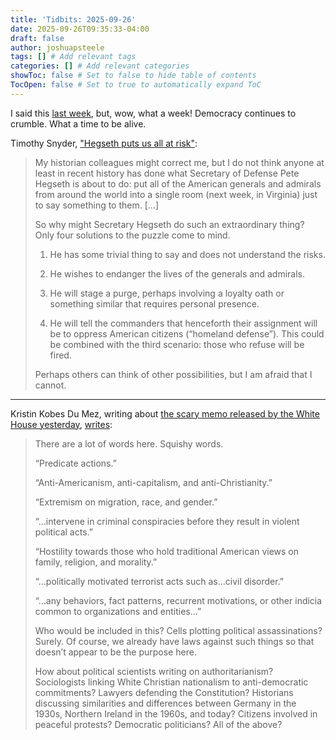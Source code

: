 ```yaml
---
title: 'Tidbits: 2025-09-26'
date: 2025-09-26T09:35:33-04:00
draft: false
author: joshuapsteele
tags: [] # Add relevant tags
categories: [] # Add relevant categories
showToc: false # Set to false to hide table of contents
TocOpen: false # Set to true to automatically expand ToC
---
```


I said this [last week](/blog/tidbits-2025-09-19), but, wow, what a week! Democracy continues to crumble. What a time to be alive.

Timothy Snyder, ["Hegseth puts us all at risk"](https://snyder.substack.com/p/hegseth-puts-us-all-at-risk): 

> My historian colleagues might correct me, but I do not think anyone at least in recent history has done what Secretary of Defense Pete Hegseth is about to do: put all of the American generals and admirals from around the world into a single room (next week, in Virginia) just to say something to them. [...]
> 
> So why might Secretary Hegseth do such an extraordinary thing? Only four solutions to the puzzle come to mind.
> 
> 1. He has some trivial thing to say and does not understand the risks.
>
> 2. He wishes to endanger the lives of the generals and admirals.
>
> 3. He will stage a purge, perhaps involving a loyalty oath or something similar that requires personal presence.
>
> 4. He will tell the commanders that henceforth their assignment will be to oppress American citizens (“homeland defense”). This could be combined with the third scenario: those who refuse will be fired.
> 
> Perhaps others can think of other possibilities, but I am afraid that I cannot.

---

Kristin Kobes Du Mez, writing about [the scary memo released by the White House yesterday](https://www.whitehouse.gov/presidential-actions/2025/09/countering-domestic-terrorism-and-organized-political-violence/), [writes](https://kristindumez.substack.com/p/on-countering-domestic-terrorism): 

> There are a lot of words here. Squishy words.
> 
> “Predicate actions.”
>
> “Anti-Americanism, anti-capitalism, and anti-Christianity.”
>
> “Extremism on migration, race, and gender.”
> 
> “…intervene in criminal conspiracies before they result in violent political acts.”
>
> “Hostility towards those who hold traditional American views on family, religion, and morality.”
>
> “…politically motivated terrorist acts such as…civil disorder.”
> 
> “…any behaviors, fact patterns, recurrent motivations, or other indicia common to organizations and entities…”
> 
> Who would be included in this? Cells plotting political assassinations? Surely. Of course, we already have laws against such things so that doesn’t appear to be the purpose here.
> 
> How about political scientists writing on authoritarianism? Sociologists linking White Christian nationalism to anti-democratic commitments? Lawyers defending the Constitution? Historians discussing similarities and differences between Germany in the 1930s, Northern Ireland in the 1960s, and today? Citizens involved in peaceful protests? Democratic politicians? All of the above? 
